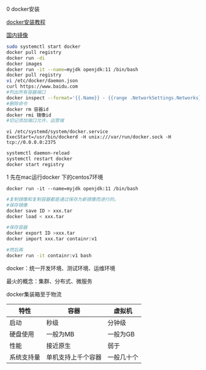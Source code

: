 0 docker安装

[docker安装教程](https://www.jianshu.com/p/9b1fddbf0dad)

[国内镜像](https://blog.csdn.net/whatday/article/details/86770609)

```sh
sudo systemctl start docker
docker pull registry
docker run -di
docker images
docker run -it --name=myjdk openjdk:11 /bin/bash
docker pull registry
vi /etc/docker/daemon.json
curl https://www.baidu.com
#列出所有容器端口
docker inspect --format='{{.Name}} - {{range .NetworkSettings.Networks}}{{.IPAddress}}{{end}}' $(docker ps -aq)
#删除命令
docker rm 容器id
docker rmi 镜像id
#切记添加端口允许，运营端
```

```
vi /etc/systemd/system/docker.service
ExecStart=/usr/bin/dockerd -H unix:///var/run/docker.sock -H tcp://0.0.0.0:2375
```



```sh
systemctl daemon-reload
systemctl restart docker
docker start registry
```

1 先在mac运行docker 下的centos7环境

```
docker run -it --name=myjdk openjdk:11 /bin/bash
```

```sh
#复制镜像和复制容器都是通过保存为新镜像而进行的。
#保存镜像
docker save ID > xxx.tar
docker load < xxx.tar

#保存容器
docker export ID >xxx.tar
docker import xxx.tar containr:v1

#然后再
docker run -it containr:v1 bash
```

docker：统一开发环境、测试环境、运维环境

最火的概念：集群、分布式、微服务

docker集装箱至于物流

| 特性       | 容器               | 虚拟机     |
| ---------- | ------------------ | ---------- |
| 启动       | 秒级               | 分钟级     |
| 硬盘使用   | 一般为MB           | 一般为GB   |
| 性能       | 接近原生           | 弱于       |
| 系统支持量 | 单机支持上千个容器 | 一般几十个 |


